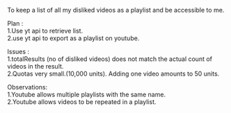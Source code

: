 To keep a list of all my disliked videos as a playlist and be accessible to me.  
  
Plan :  
1.Use yt api to retrieve list.  
2.use yt api to export as a playlist on youtube.  
  
Issues :  
1.totalResults (no of disliked videos) does not match the actual count of videos in the result.  
2.Quotas very small.(10,000 units). Adding one video amounts to 50 units.  
  
Observations:  
1.Youtube allows multiple playlists with the same name.  
2.Youtube allows videos to be repeated in a playlist.  
